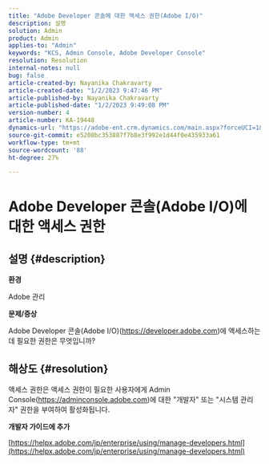 ```yaml
---
title: "Adobe Developer 콘솔에 대한 액세스 권한(Adobe I/O)"
description: 설명
solution: Admin
product: Admin
applies-to: "Admin"
keywords: "KCS, Admin Console, Adobe Developer Console"
resolution: Resolution
internal-notes: null
bug: false
article-created-by: Nayanika Chakravarty
article-created-date: "1/2/2023 9:47:46 PM"
article-published-by: Nayanika Chakravarty
article-published-date: "1/2/2023 9:49:08 PM"
version-number: 4
article-number: KA-19448
dynamics-url: "https://adobe-ent.crm.dynamics.com/main.aspx?forceUCI=1&pagetype=entityrecord&etn=knowledgearticle&id=99d6ec16-e78a-ed11-81ac-6045bd006c82"
source-git-commit: e5208bc353887f7b8e3f992e1d44f0e435933a61
workflow-type: tm+mt
source-wordcount: '88'
ht-degree: 27%

---
```


# Adobe Developer 콘솔(Adobe I/O)에 대한 액세스 권한

## 설명 {#description}


<b>환경</b>

Adobe 관리

<b>문제/증상</b>

Adobe Developer 콘솔(Adobe I/O)(https://developer.adobe.com)에 액세스하는 데 필요한 권한은 무엇입니까?


## 해상도 {#resolution}


액세스 권한은 액세스 권한이 필요한 사용자에게 Admin Console(https://adminconsole.adobe.com)에 대한 &quot;개발자&quot; 또는 &quot;시스템 관리자&quot; 권한을 부여하여 활성화됩니다.

<b>개발자 가이드에 추가</b>

[https://helpx.adobe.com/jp/enterprise/using/manage-developers.html](https://helpx.adobe.com/jp/enterprise/using/manage-developers.html)

